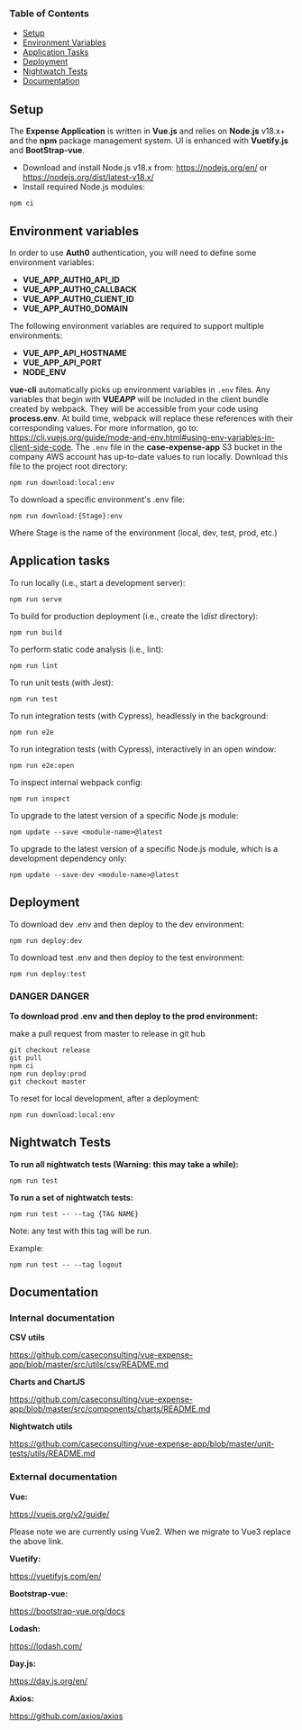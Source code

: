 ### Table of Contents

- [Setup](#setup)
- [Environment Variables](#environment-variables)
- [Application Tasks](#application-tasks)
- [Deployment](#deployment)
- [Nightwatch Tests](#nightwatch-tests)
- [Documentation](#documentation)

## Setup

The **Expense Application** is written in **Vue.js** and relies on **Node.js** v18.x+ and the **npm** package management system. UI is enhanced with **Vuetify.js** and **BootStrap-vue**.

- Download and install Node.js v18.x from: https://nodejs.org/en/ or https://nodejs.org/dist/latest-v18.x/
- Install required Node.js modules:

```
npm ci
```

## Environment variables

In order to use **Auth0** authentication, you will need to define some environment variables:

- **VUE_APP_AUTH0_API_ID**
- **VUE_APP_AUTH0_CALLBACK**
- **VUE_APP_AUTH0_CLIENT_ID**
- **VUE_APP_AUTH0_DOMAIN**

The following environment variables are required to support multiple environments:

- **VUE_APP_API_HOSTNAME**
- **VUE_APP_API_PORT**
- **NODE_ENV**

**vue-cli** automatically picks up environment variables in `.env` files. Any variables that begin with **VUE*APP***
will be included in the client bundle created by webpack. They will be accessible from your code using **process.env**.
At build time, webpack will replace these references with their corresponding values. For more information, go to:
https://cli.vuejs.org/guide/mode-and-env.html#using-env-variables-in-client-side-code.
The `.env` file in the **case-expense-app** S3 bucket in the company AWS account has up-to-date values to run locally.
Download this file to the project root directory:

```
npm run download:local:env
```

To download a specific environment's .env file:

```
npm run download:{Stage}:env
```

Where Stage is the name of the environment (local, dev, test, prod, etc.)

## Application tasks

To run locally (i.e., start a development server):

```
npm run serve
```

To build for production deployment (i.e., create the _\dist_ directory):

```
npm run build
```

To perform static code analysis (i.e., lint):

```
npm run lint
```

To run unit tests (with Jest):

```
npm run test
```

To run integration tests (with Cypress), headlessly in the background:

```
npm run e2e
```

To run integration tests (with Cypress), interactively in an open window:

```
npm run e2e:open
```

To inspect internal webpack config:

```
npm run inspect
```

To upgrade to the latest version of a specific Node.js module:

```
npm update --save <module-name>@latest
```

To upgrade to the latest version of a specific Node.js module, which is a development dependency only:

```
npm update --save-dev <module-name>@latest
```

## Deployment

To download dev .env and then deploy to the dev environment:

```
npm run deploy:dev
```

To download test .env and then deploy to the test environment:

```
npm run deploy:test
```

### DANGER DANGER

**To download prod .env and then deploy to the prod environment:**

make a pull request from master to release in git hub

```
git checkout release
git pull
npm ci
npm run deploy:prod
git checkout master
```

To reset for local development, after a deployment:

```
npm run download:local:env
```

## Nightwatch Tests

**To run all nightwatch tests (Warning: this may take a while):**

```
npm run test
```

**To run a set of nightwatch tests:**

```
npm run test -- --tag {TAG NAME}
```

Note: any test with this tag will be run.

Example:

```
npm run test -- --tag logout
```

## Documentation

### Internal documentation

**CSV utils**

https://github.com/caseconsulting/vue-expense-app/blob/master/src/utils/csv/README.md

**Charts and ChartJS**

https://github.com/caseconsulting/vue-expense-app/blob/master/src/components/charts/README.md

**Nightwatch utils**

https://github.com/caseconsulting/vue-expense-app/blob/master/unit-tests/utils/README.md

### External documentation

**Vue:**

https://vuejs.org/v2/guide/

Please note we are currently using Vue2. When we migrate to Vue3 replace the above link.

**Vuetify:**

https://vuetifyjs.com/en/

**Bootstrap-vue:**

https://bootstrap-vue.org/docs

**Lodash:**

https://lodash.com/

**Day.js:**

https://day.js.org/en/

**Axios:**

https://github.com/axios/axios
